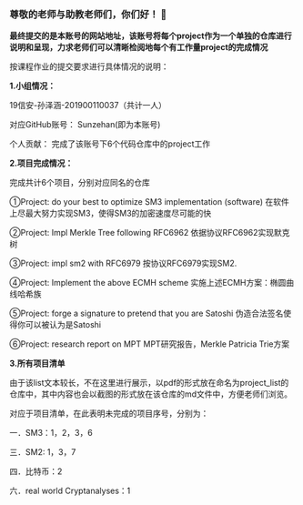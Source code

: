 ### 尊敬的老师与助教老师们，你们好！ 👋

**最终提交的是本账号的网站地址，该账号将每个project作为一个单独的仓库进行说明和呈现，力求老师们可以清晰检阅地每个有工作量project的完成情况**

按课程作业的提交要求进行具体情况的说明：

**1.小组情况：**

19信安-孙泽涵-201900110037（共计一人）

对应GitHub账号： Sunzehan(即为本账号)

个人贡献： 完成了该账号下6个代码仓库中的project工作

**2.项目完成情况：**

完成共计6个项目，分别对应同名的仓库

①Project: do your best to optimize SM3 implementation (software)
在软件上尽最大努力实现SM3，使得SM3的加密速度尽可能的快

②Project: Impl Merkle Tree following RFC6962
依据协议RFC6962实现默克树

③Project: impl sm2 with RFC6979
按协议RFC6979实现SM2.

④Project: Implement the above ECMH scheme
实施上述ECMH方案：椭圆曲线哈希族

⑤Project: forge a signature to pretend that you are Satoshi
伪造合法签名使得你可以被认为是Satoshi

⑥Project: research report on MPT
MPT研究报告，Merkle Patricia Trie方案

**3.所有项目清单**

由于该list文本较长，不在这里进行展示，以pdf的形式放在命名为project_list的仓库中，其中内容也会以截图的形式放在该仓库的md文件中，方便老师们浏览。

对应于项目清单，在此表明未完成的项目序号，分别为：

一．SM3：1，2，3，6

三．SM2: 1，3，7

四．比特币：2

六．real world Cryptanalyses：1


<!--
**Sunzehan/Sunzehan** is a ✨ _special_ ✨ repository because its `README.md` (this file) appears on your GitHub profile.

Here are some ideas to get you started:

- 🔭 I’m currently working on ...
- 🌱 I’m currently learning ...
- 👯 I’m looking to collaborate on ...
- 🤔 I’m looking for help with ...
- 💬 Ask me about ...
- 📫 How to reach me: ...
- 😄 Pronouns: ...
- ⚡ Fun fact: ...
-->
